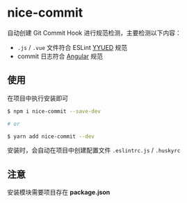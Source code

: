 # nice-commit

自动创建 Git Commit Hook 进行规范检测，主要检测以下内容：

* `.js` / `.vue` 文件符合 ESLint [YYUED](https://github.com/yyued/eslint-config-yyued) 规范
* commit 日志符合 [Angular](https://github.com/angular/angular/blob/master/CONTRIBUTING.md#-commit-message-guidelines) 规范

## 使用

在项目中执行安装即可

```bash
$ npm i nice-commit --save-dev

# or

$ yarn add nice-commit --dev
```

安装时，会自动在项目中创建配置文件 `.eslintrc.js` / `.huskyrc`

## 注意

安装模块需要项目存在 **package.json**
